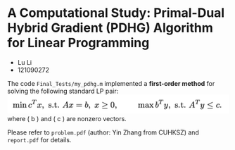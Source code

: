 # A Computational Study: Primal-Dual Hybrid Gradient (PDHG) Algorithm for Linear Programming

- Lu Li
- 121090272

The code `Final_Tests/my_pdhg.m` implemented a **first-order method** for solving the following standard LP pair:
![](img/prob.jpg)
where \( b \) and \( c \) are nonzero vectors.

Please refer to `problem.pdf` (author: Yin Zhang from CUHKSZ) and `report.pdf` for details.
